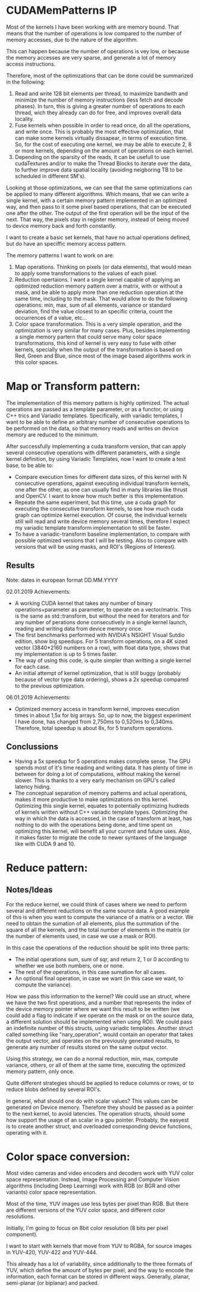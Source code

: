 # CUDAMemPatterns IP

Most of the kernels I have been working with are memory bound. That means that the number of operations is low compared to the number of memory accesses, due to the nature of the algorithm.

This can happen because the number of operations is vey low, or because the memory accesses are very sparse, and generate a lot of memory access instructions.

Therefore, most of the optimizations that can be done could be summarized in the following:

1. Read and write 128 bit elements per thread, to maximize bandwith and minimize the number of memory instructions (less fetch and decode phases). In turn, this is giving  a greater number of operations to each thread, wich they already can do for free, and improves overall data locality.
2. Fuse kernels when possible in order to read once, do all the operations, and write once. This is probably the most effective optimization, that can make some kernels virtually dissapear, in terms of execution time. So, for the cost of executing one kernel, we may be able to execute 2, 8 or more kernels, depending on the amount of operations on each kernel.
3. Depending on the sparsity of the reads, it can be usefull to use cudaTextures and/or to make the Thread Blocks to iterate over the data, to further improve data spatial locality (avoiding neigboring TB to be scheduled in different SM's).

Looking at those optimizations, we can see that the same optimizations can be applied to many different algorithms. Which means, that we can write a single kernel, with a certain memory pattern implemented in an optimized way, and then pass to it some pixel based operations, that can be executed one after the other. The output of the first operation will be the input of the next. That way, the pixels stay in register memory, instead of being moved to device memory back and forth constantly.

I want to create a basic set kernels, that have no actual operations defined, but do have an speciffic memory access pattern.

The memory patterns I want to work on are:

1. Map operations. Thinking on pixels (or data elements), that would mean to apply some transformations to the values of each pixel.
2. Reduction opertaions. I want a single kernel capable of applying an optimized reduction memory pattern over a matrix, with or without a mask, and be able to apply more than one reduction operation at the same time, including to the mask. That would allow to do the following operations: min, max, sum of all elements, variance or standard deviation, find the value closest to an specific criteria, count the occurrences of a value, etc...
3. Color space transformation. This is a very simple operation, and the optimization is very similar for many cases. Plus, besides implementing a single memory partern that could serve many color space transformations, this kind of kernel is very easy to fuse with other kernels, specially when the output of the transformation is based on Red, Green and Blue, since most of the image based algorithms work in this color spaces.

# Map or Transform pattern:

The implementation of this memory pattern is highly optimized. The actual operations are passed as a template parameter, or as a functor, or using C++ trics and Variadic templates. Specifically, with variadic templates, I want to be able to define an arbitrary number of consecutive operations to be performed on the data, so that memory reads and writes on device memory are reduced to the minimum.

After successfully implementing a cuda transform version, that can apply several consecutive operations with different parameters, with a single kernel definition, by using Variadic Templates, now I want to create a test base, to be able to:

- Compare execution times for different data sizes, of this kernel with N consecutive operations, against executing individual transform kernels, one after the other, as one can usually find in many libraries like thrust and OpenCV. I want to know how much better is this implementation.
- Repeate the same experiment, but this time, use a cuda graph for executing the consecutive transform kernels, to see how much cuda graph can optimize kernel execution. Of course, the individual kernels still will read and write device memory several times, therefore I expect my variadic template transform implementation to still be faster.
- To have a variadic-transform baseline implementation, to compare with possible optimized versions that I will be testing. Also to compare with versions that will be using masks, and ROI's (Regions of Interest).

## Results

Note: dates in european format DD.MM.YYYY

02.01.2019 Achievements:
- A working CUDA kernel that takes any number of binary operations+parameter as parameter, to operate on a vector/matrix. This is the same as std::transform, but without the need for iterators and for any number of perations done consecutively in a single kernel launch, reading and writing data from device memory once.
- The first benchmarks performed with NVIDIA's NSIGHT Visual Sutdio edition, show big speedups. For 5 transform operations, on a 4K sized vector (3840*2160 numbers on a row), with float data type, shows that my implementation is up to 5 times faster.
- The way of using this code, is quite simpler than writting a single kernel for each case.
- An initial attempt of kernel optimization, that is still buggy (probably because of vector type data ordering), shows a 2x speedup compared to the previous optimization.

06.01.2019 Achievements:
- Optimized memory access in transform kernel, improves execution times in about 1,5x for big arrays. So, up to now, the biggest experiment I have done, has changed from 2,750ms to 0,520ms to 0,340ms. Therefore, total speedup is about 8x, for 5 transform operations.

## Conclussions
- Having a 5x speedup for 5 operations makes complete sense. The GPU spends most of it's time reading and writing data. It has plenty of time in between for doing a lot of computations, without making the kernel slower. This is thanks to a very early mechanism on GPU's called latency hiding.
- The conceptual separation of memory patterns and actual operations, makes it more productive to make optimizations on this kernel. Optimizing this single kernel, equates to potentially optimizing hudreds of kernels written without C++ variadic template types. Optimizing the way in which the data is accessed, in the case of transform at least, has nothing to do with the operations being done, and time spent on optimizing this kernel, will benefit all your current and future uses. Also, it makes faster to migrate the code to newer syntaxes of the language like with CUDA 9 and 10.

# Reduce pattern:

## Notes/Ideas

For the reduce kernel, we could think of cases where we need to perform several and different reductions on the same source data. A good example of this is when you want to compute the variance of a matrix or a vector. We need to obtain the sumation of all elements, plus the summation of the square of all the kernels, and the total number of elements in the matrix (or the number of elements used, in case we use a mask or ROI).

In this case the operations of the reduction should be split into three parts:
- The initial operations sum, sum of sqr, and return 2, 1 or 0 according to whether we use both numbers, one or none.
- The rest of the operations, in this case sumation for all cases.
- An optional final operation, in case we want (in this case we want, to compute the variance).

How we pass this information to the kernel? We could use an struct, where we have the two first operations, and a number that represents the index of the device memory pointer where we want this result to be written (we could add a flag to indicate if we operate on the mask or on the source data, a different solution should be implemented when using ROI). We could pass an indefinite number of this structs, using variadic templates. Another struct called something like "nary_operation", would contain an operator that takes the output vector, and operates on the previously generated results, to generate any number of results stored on the same output vector.

Using this strategy, we can do a normal reduction, min, max, compute variance, others, or all of them at the same time, executing the optimized memory pattern, only once.

Quite different strategies should be applied to reduce columns or rows, or to reduce blobs defined by several ROI's.

In general, what should one do with scalar values? This values can be generated on Device memory. Therefore they should be passed as a pointer to the next kernel, to avoid latencies. The operation structs, should some how support the usage of an scalar in a gpu pointer. Probably, the easyest is to create another struct, and overloaded corresponding device functions, operating with it.

# Color space conversion:

Most video cameras and video encoders and decoders work with YUV color space representation. Instead, Image Processing and Computer Vision algorithms (including Deep Learning) work with RGB (or BGR and other variants) color space representation.

Most of the time, YUV images use less bytes per pixel than RGB. But there are different versions of the YUV color space, and different color resolutions.

Initially, I'm going to focus on 8bit color resolution (8 bits per pixel component).

I want to start with kernels that move from YUV to RGBA, for source images in YUV-420, YUV-422 and YUV-444.

This already has a lot of variability, since additionally to the three formats of YUV, which define the amount of bytes per pixel, and the way to encode the information, each format can be stored in different ways. Generally, planar, semi-planar (or biplanar) and packed.

